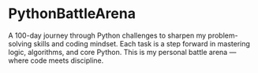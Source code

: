 # PythonBattleArena
A 100-day journey through Python challenges to sharpen my problem-solving skills and coding mindset. Each task is a step forward in mastering logic, algorithms, and core Python. This is my personal battle arena — where code meets discipline.
